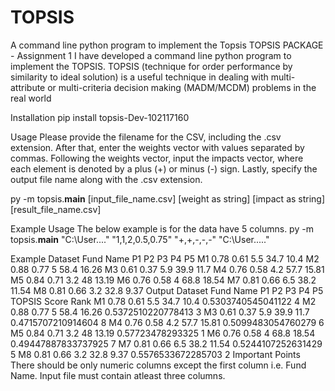 # TOPSIS

 A command line python program to implement the Topsis
 TOPSIS PACKAGE - Assignment 1
I have developed a command line python program to implement the TOPSIS. TOPSIS (technique for order performance by similarity to ideal solution) is a useful technique in dealing with multi-attribute or multi-criteria decision making (MADM/MCDM) problems in the real world

Installation
pip install topsis-Dev-102117160

Usage
Please provide the filename for the CSV, including the .csv extension. After that, enter the weights vector with values separated by commas. Following the weights vector, input the impacts vector, where each element is denoted by a plus (+) or minus (-) sign. Lastly, specify the output file name along with the .csv extension.

py -m topsis.__main__ [input_file_name.csv] [weight as string] [impact as string] [result_file_name.csv]

Example Usage
The below example is for the data have 5 columns. py -m topsis.__main__ "C:\User\...." "1,1,2,0.5,0.75" "+,+,-,-,-" "C:\User\....."

Example Dataset
Fund Name	P1	P2	P3	P4	P5
M1	0.78	0.61	5.5	34.7	10.4
M2	0.88	0.77	5	58.4	16.26
M3	0.61	0.37	5.9	39.9	11.7
M4	0.76	0.58	4.2	57.7	15.81
M5	0.84	0.71	3.2	48	13.19
M6	0.76	0.58	4	68.8	18.54
M7	0.81	0.66	6.5	38.2	11.54
M8	0.81	0.66	3.2	32.8	9.37
Output Dataset
Fund Name	P1	P2	P3	P4	P5	TOPSIS Score	Rank
M1	0.78	0.61	5.5	34.7	10.4	0.5303740545041122	4
M2	0.88	0.77	5	58.4	16.26	0.5372510220778413	3
M3	0.61	0.37	5.9	39.9	11.7	0.4715707210914604	8
M4	0.76	0.58	4.2	57.7	15.81	0.5099483054760279	6
M5	0.84	0.71	3.2	48	13.19	0.57723478293325	1
M6	0.76	0.58	4	68.8	18.54	0.49447887833737925	7
M7	0.81	0.66	6.5	38.2	11.54	0.5244107252631429	5
M8	0.81	0.66	3.2	32.8	9.37	0.5576533672285703	2
Important Points
There should be only numeric columns except the first column i.e. Fund Name.
Input file must contain atleast three columns.
